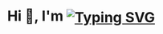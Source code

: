 
<h1 align="center">Hi 👋, I'm 
<a href="https://git.io/typing-svg"><img src="https://readme-typing-svg.demolab.com?font=Fira+Code&weight=500&size=30&pause=1000&vCenter=true&random=false&width=260&height=30&lines=Chhatrodiya+Mayur;Web+Developer" alt="Typing SVG" align="center"/></a>
</h1>

